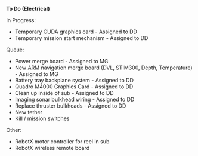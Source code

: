 **To Do (Electrical)**

In Progress:

* Temporary CUDA graphics card - Assigned to DD
* Temporary mission start mechanism - Assigned to DD

Queue:

* Power merge board - Assigned to MG
* New ARM navigation merge board (DVL, STIM300, Depth, Temperature) - Assigned to MG
* Battery tray backplane system - Assigned to DD
* Quadro M4000 Graphics Card - Assigned to DD
* Clean up inside of sub - Assigned to DD
* Imaging sonar bulkhead wiring - Assigned to DD
* Replace thruster bulkheads - Assigned to DD
* New tether
* Kill / mission switches

Other:

* RobotX motor controller for reel in sub
* RobotX wireless remote board